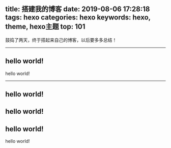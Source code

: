 title: 搭建我的博客
date: 2019-08-06 17:28:18
tags: hexo
categories: hexo
keywords: hexo, theme, hexo主题
top: 101
---
鼓捣了两天，终于搭起来自己的博客，以后要多多总结！
<!--more-->

---
hello world!  
---
hello world!  

---
hello world!  
---
hello world!  
---
hello world!  
---
hello world!  

